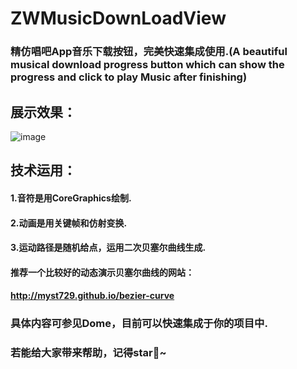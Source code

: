 # ZWMusicDownLoadView
### 精仿唱吧App音乐下载按钮，完美快速集成使用.(A beautiful musical download progress button which can show the progress  and click to play Music after finishing)
## 展示效果：
![image](https://github.com/liunianhuaguoyanxi/ZWMusicDownLoadView/raw/master/GIF/showMusic.gif)
## 技术运用：
#### 1.音符是用CoreGraphics绘制.
#### 2.动画是用关键帧和仿射变换.
#### 3.运动路径是随机给点，运用二次贝塞尔曲线生成.
#### 推荐一个比较好的动态演示贝塞尔曲线的网站：
#### http://myst729.github.io/bezier-curve

### 具体内容可参见Dome，目前可以快速集成于你的项目中.
### 若能给大家带来帮助，记得star🙂~
